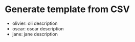 # Generate template from CSV

* olivier: oli description
* oscar: oscar description
* jane: jane description

